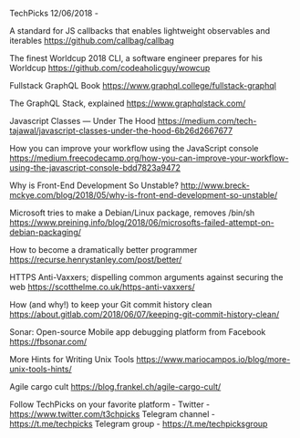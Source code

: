 TechPicks 12/06/2018 -

A standard for JS callbacks that enables lightweight observables and iterables
https://github.com/callbag/callbag

The finest Worldcup 2018 CLI, a software engineer prepares for his Worldcup
https://github.com/codeaholicguy/wowcup

Fullstack GraphQL Book
https://www.graphql.college/fullstack-graphql

The GraphQL Stack, explained
https://www.graphqlstack.com/

Javascript Classes — Under The Hood
https://medium.com/tech-tajawal/javascript-classes-under-the-hood-6b26d2667677

How you can improve your workflow using the JavaScript console
https://medium.freecodecamp.org/how-you-can-improve-your-workflow-using-the-javascript-console-bdd7823a9472

Why is Front-End Development So Unstable?
http://www.breck-mckye.com/blog/2018/05/why-is-front-end-development-so-unstable/

Microsoft tries to make a Debian/Linux package, removes /bin/sh
https://www.preining.info/blog/2018/06/microsofts-failed-attempt-on-debian-packaging/

How to become a dramatically better programmer
https://recurse.henrystanley.com/post/better/

HTTPS Anti-Vaxxers; dispelling common arguments against securing the web
https://scotthelme.co.uk/https-anti-vaxxers/

How (and why!) to keep your Git commit history clean
https://about.gitlab.com/2018/06/07/keeping-git-commit-history-clean/

Sonar: Open-source Mobile app debugging platform from Facebook
https://fbsonar.com/

More Hints for Writing Unix Tools
https://www.mariocampos.io/blog/more-unix-tools-hints/

Agile cargo cult
https://blog.frankel.ch/agile-cargo-cult/

Follow TechPicks on your favorite platform -
Twitter - https://www.twitter.com/t3chpicks
Telegram channel - https://t.me/techpicks
Telegram group - https://t.me/techpicksgroup